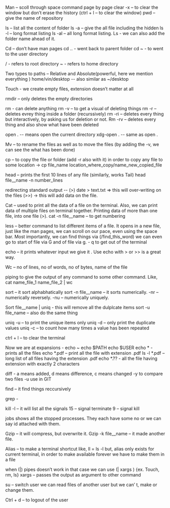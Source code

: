 Man – scoll through  space command page by page
clear -x – to clear the window but don’t erase the history (ctrl + l – to clear the window)
pwd – give the name of repository

ls – list all the content of folder
ls -a – give the all file including the hidden
ls -l – long format listing
ls -al – all long format listing.
Ls - we can also add the folder name ahead of it.

Cd – don’t have man pages
  cd .. - went back to parent folder
cd ~ - to went to the user directory

/ - refers to root directory
~ - refers to home directory

Two types to paths – Relative and Absolute(powerful, here we mention everything )
home/vin/desktop  -- also similar as ~/desktop

Touch  - we create empty files, extension doesn’t matter at all

rmdir – only deletes the empty directories

rm -  can  delete anything
rm -v – to get a visual of deleting things
rm -r – deletes evrey thing inside a folder (recurssively)
rm -ri – deletes every thing but interactively, by asking us for deletion or not.
Rm -rv – deletes every thing and also show what have been deleted

open . -- means open the current directory
xdg-open . -- same as open .

Mv – to rename the files as well as to move the files
 (by adding the -v, we can see the what has been done)

cp – to copy the file or folder (add -r also with it)
in order to copy any file to some location ->
 cp   file_name   location_where_copy/name_new_copied_file

head – prints the first 10 lines of any file (similarly, works Tail)
head   file__name  -n  number_lines

redirecting standard output -- (>) date > text.txt  => this will over-writing on the files
(>>) -> this will add data on the file.

Cat – used to print all the data of a file on the terminal. 
Also, we can print data of multiple files on  terminal together.
Printing data of more than one file, into one file (>).
cat -n  file__name – to get numbering 

less – better command to list different items of a file.
It opens in a new file, just like the man pages, we can scroll on our pace, even using the space bar. Most importantly, we can find things via  (/find_this_word)
we can even go to start of file via G and of file via g. - q to get out of the terminal

echo – it prints whatever input we give it .
Use echo with >  or  >> is a great way.


Wc – no of lines, no of words, no of bytes, name of the file

piping to give the output of any command to some other command.
Like,      cat	name_file_1 	name_file_2 | wc

sort – it sort alphabhatically
sort -n file__name – it sorts numerically.
 -nr – numerically reversely.
-nu – numerically uniquely.

Sort file__name | uniq  - this will remove all the dulplcate items
sort  -u  file_name – also do the same thing

uniq -u – to print the unique items only
uniq -d – only print the duplicate values
uniq -c – to count how many times a value has been repeated

ctrl + l – to clear the terminal

Now we are at expansions - 
echo ~
echo $PATH
echo $USER
echo * - prints all the files
echo *.pdf – print all the file with extension .pdf
ls -l *.pdf – long list of all files having the extension .pdf
echo *.?? - all the file having extension with exactly 2 characters

diff -
a means added, d means difference, c means changed
-y to compare two files
-u use in GIT

find – it find things reccursively

grep - 

kill -l – it will list all the signals
15 – signal terminate 
9 – signal kill

jobs shows all the stopped processes.
They each have some no or we can say id attached with them.

Gzip – it will compress, but overwrite it.
Gzip -k file__name – it made another file.

Alias – to make a terminal shortcut 
like, ll = ls -l
but, alias only exists for current terminal, in order to make available forever we have to make them in a file

when (|) pipes doesn’t work in that case we can use (| xargs )  {ex. Touch, rm, ls}
xargs – passes the output as argument to other command

su – switch user
we can read files of another user but we can’ t, make or change them.

Ctrl + d – to logout of the user







